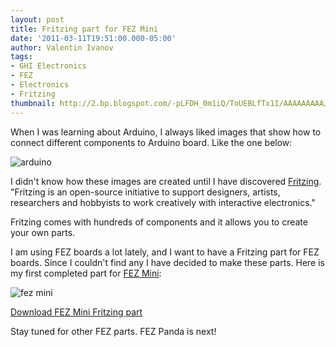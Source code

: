 ```yaml
---
layout: post
title: Fritzing part for FEZ Mini
date: '2011-03-11T19:51:00.000-05:00'
author: Valentin Ivanov
tags:
- GHI Electronics
- FEZ
- Electronics
- Fritzing
thumbnail: http://2.bp.blogspot.com/-pLFDH_0m1iQ/ToUEBLfTx1I/AAAAAAAAAJo/EOlQuwdFdd4/s72-c/Arduino.png
---
```

When I was learning about Arduino, I always liked images that show how to connect different components to Arduino board. Like the one below:

![arduino](https://2.bp.blogspot.com/-pLFDH_0m1iQ/ToUEBLfTx1I/AAAAAAAAAJo/EOlQuwdFdd4/s1600/Arduino.png)

I didn't know how these images are created until I have discovered [Fritzing](https://www.fritzing.org/). "Fritzing is an open-source initiative to support designers, artists, researchers and hobbyists to work creatively with interactive electronics."

Fritzing comes with hundreds of components and it allows you to create your own parts.

I am using FEZ boards a lot lately, and I want to have a Fritzing part for FEZ boards. Since I couldn't find any I have decided to make these parts. Here is my first completed part for [FEZ Mini](https://www.ghielectronics.com/catalog/product/134):

![fez mini](https://2.bp.blogspot.com/-GtEdwHKcmMY/ToUEYNaSnII/AAAAAAAAAJs/2rtYR3YBGDg/s1600/mini.png)

[Download FEZ Mini Fritzing part](https://wiki.tinyclr.com/images/c/c2/Fritzing_FEZ_Mini.zip)

Stay tuned for other FEZ parts. FEZ Panda is next!